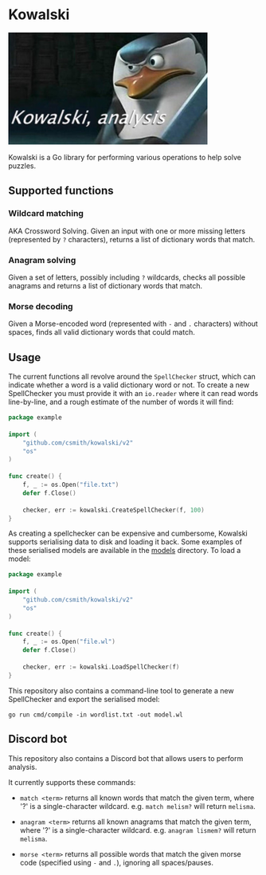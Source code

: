 # Kowalski

![Kowalski, analysis](kowalski.jpg)

Kowalski is a Go library for performing various operations to help solve puzzles.

## Supported functions

### Wildcard matching

AKA Crossword Solving. Given an input with one or more missing letters (represented by
`?` characters), returns a list of dictionary words that match.

### Anagram solving

Given a set of letters, possibly including `?` wildcards, checks all possible anagrams
and returns a list of dictionary words that match.

### Morse decoding

Given a Morse-encoded word (represented with `-` and `.` characters) without spaces,
finds all valid dictionary words that could match.

## Usage

The current functions all revolve around the `SpellChecker` struct, which can indicate
whether a word is a valid dictionary word or not. To create a new SpellChecker you must
provide it with an `io.reader` where it can read words line-by-line, and a rough estimate
of the number of words it will find:

```go
package example

import (
    "github.com/csmith/kowalski/v2"
    "os"
)

func create() {
    f, _ := os.Open("file.txt")
    defer f.Close()
    
    checker, err := kowalski.CreateSpellChecker(f, 100)
}
```

As creating a spellchecker can be expensive and cumbersome, Kowalski supports
serialising data to disk and loading it back. Some examples of these serialised
models are available in the [models](models) directory. To load a model:

```go
package example

import (
    "github.com/csmith/kowalski/v2"
    "os"
)

func create() {
    f, _ := os.Open("file.wl")
    defer f.Close()
    
    checker, err := kowalski.LoadSpellChecker(f)
}
```

This repository also contains a command-line tool to generate a new SpellChecker and export
the serialised model:

```
go run cmd/compile -in wordlist.txt -out model.wl
```

## Discord bot

This repository also contains a Discord bot that allows users to perform analysis.

It currently supports these commands:

- `match <term>` returns all known words that match the given term,
  where '?' is a single-character wildcard.
  e.g. `match melism?` will return `melisma`.

- `anagram <term>` returns all known anagrams that match the given term,
  where '?' is a single-character wildcard.
  e.g. `anagram lismem?` will return `melisma`.

- `morse <term>` returns all possible words that match the given morse code
  (specified using `-` and `.`), ignoring all spaces/pauses.
